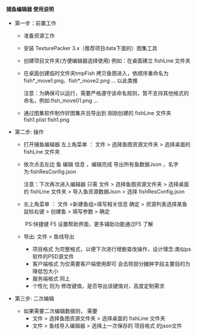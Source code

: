 #### 捕鱼编辑器 使用说明

* 第一步：前置工作

  * 准备资源工作

  * 安装 TexturePacker 3.x（推荐项目data下面的）图集工具

  * 创建项目文件夹(方便编辑器选择使用) 例如：在桌面建立 fishLine 文件夹

  * 在桌面创建临时文件夹tmpFish 拷贝鱼图进入，依顺序重命名为 fish*_move1.png、fish*_move2.png ... 以此类推

    注意：为确保可以运行，需要严格遵守该命名规则，暂不支持其他格式的命名，例如:fish_move01.png ...

  * 通过图集软件制作好图集并且导出到 刚刚创建的 fishLine 文件夹  fish1.plist  fish1.png

* 第二步:  操作

  * 打开捕鱼编辑器 左上角菜单 ： 文件 >  选择鱼图资源文件夹 > 选择桌面的 fishLine 文件夹

  * 依次点击左边 鱼 编辑  信息 ，编辑完成 导出所有鱼数据Json ，名字为:fishResConfig.json

     注意：下次再次进入编辑器 只需  文件 >  选择鱼图资源文件夹 > 选择桌面的 fishLine 文件夹 > 导入鱼资源数据Json > 选择 fishResConfig.json 

  * 左上角菜单 ： 文件 >新建鱼组>填写相关信息 确定 > 资源列表选择某鱼 鼠标右键 > 创建鱼 > 填写参数 > 确定

    ​     PS:快捷键 F5 设置帮助界面，更多辅助功能通过F5 了解

  * 导出: 文件 > 鱼线导出 

    * 项目格式 为完整格式，以便下次进行增删查改操作，设计理念:类似ps软件的PSD源文件
    * 客户端格式 为仅需要客户端使用即可 会去除部分臃肿字段主要目的为降低包大小
    * 服务端格式 同上
    * 个性化 则为 修改键值，是否导出该键值对，高度定制需求

* 第三步:   二次编辑

  * 如果需要二次编辑数据则， 需要
    *  文件 >  选择鱼图资源文件夹 > 选择桌面的 fishLine 文件夹 
    * 文件 > 鱼线导入编辑器 > 选择上一次保存的 项目格式 的json文件

